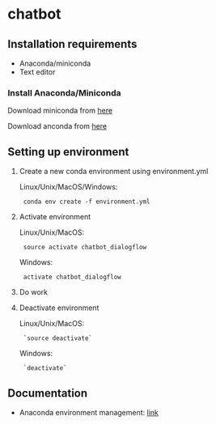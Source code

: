 # chatbot

## Installation requirements

- Anaconda/miniconda
- Text editor

### Install Anaconda/Miniconda
Download miniconda from [here](https://conda.io/miniconda.html)

Download anconda from [here](https://www.anaconda.com/download/)

## Setting up environment

1. Create a new conda environment using environment.yml

    Linux/Unix/MacOS/Windows:

        conda env create -f environment.yml

2. Activate environment

    Linux/Unix/MacOS:

        source activate chatbot_dialogflow

    Windows:

        activate chatbot_dialogflow

3. Do work

4. Deactivate environment

    Linux/Unix/MacOS:

        `source deactivate`

    Windows:

        `deactivate`

## Documentation
- Anaconda environment management: [link](https://conda.io/docs/user-guide/tasks/manage-environments.html)